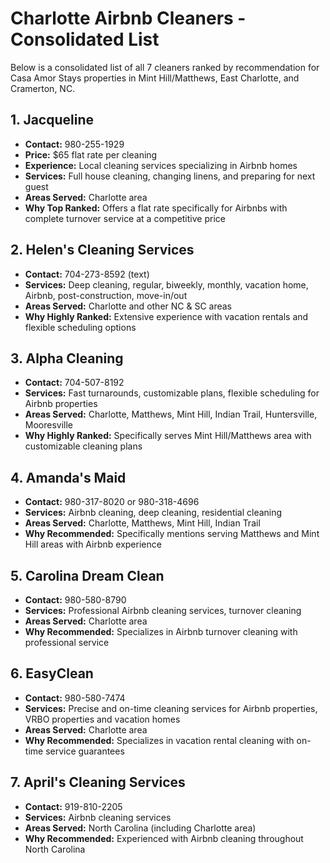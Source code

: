 # Charlotte Airbnb Cleaners - Consolidated List

Below is a consolidated list of all 7 cleaners ranked by recommendation for Casa Amor Stays properties in Mint Hill/Matthews, East Charlotte, and Cramerton, NC.

## 1. Jacqueline
- **Contact:** 980-255-1929
- **Price:** $65 flat rate per cleaning
- **Experience:** Local cleaning services specializing in Airbnb homes
- **Services:** Full house cleaning, changing linens, and preparing for next guest
- **Areas Served:** Charlotte area
- **Why Top Ranked:** Offers a flat rate specifically for Airbnbs with complete turnover service at a competitive price

## 2. Helen's Cleaning Services
- **Contact:** 704-273-8592 (text)
- **Services:** Deep cleaning, regular, biweekly, monthly, vacation home, Airbnb, post-construction, move-in/out
- **Areas Served:** Charlotte and other NC & SC areas
- **Why Highly Ranked:** Extensive experience with vacation rentals and flexible scheduling options

## 3. Alpha Cleaning
- **Contact:** 704-507-8192
- **Services:** Fast turnarounds, customizable plans, flexible scheduling for Airbnb properties
- **Areas Served:** Charlotte, Matthews, Mint Hill, Indian Trail, Huntersville, Mooresville
- **Why Highly Ranked:** Specifically serves Mint Hill/Matthews area with customizable cleaning plans

## 4. Amanda's Maid
- **Contact:** 980-317-8020 or 980-318-4696
- **Services:** Airbnb cleaning, deep cleaning, residential cleaning
- **Areas Served:** Charlotte, Matthews, Mint Hill, Indian Trail
- **Why Recommended:** Specifically mentions serving Matthews and Mint Hill areas with Airbnb experience

## 5. Carolina Dream Clean
- **Contact:** 980-580-8790
- **Services:** Professional Airbnb cleaning services, turnover cleaning
- **Areas Served:** Charlotte area
- **Why Recommended:** Specializes in Airbnb turnover cleaning with professional service

## 6. EasyClean
- **Contact:** 980-580-7474
- **Services:** Precise and on-time cleaning services for Airbnb properties, VRBO properties and vacation homes
- **Areas Served:** Charlotte area
- **Why Recommended:** Specializes in vacation rental cleaning with on-time service guarantees

## 7. April's Cleaning Services
- **Contact:** 919-810-2205
- **Services:** Airbnb cleaning services
- **Areas Served:** North Carolina (including Charlotte area)
- **Why Recommended:** Experienced with Airbnb cleaning throughout North Carolina
